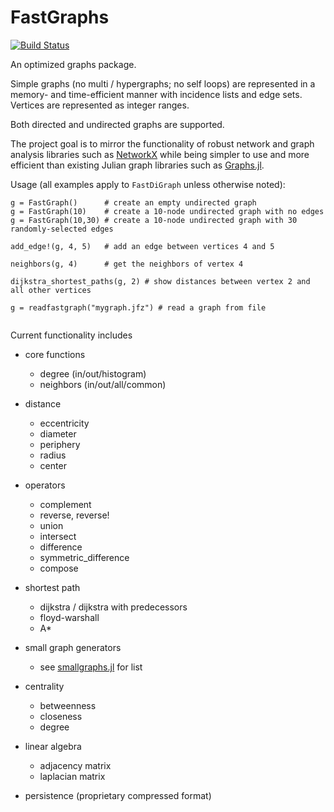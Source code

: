 # FastGraphs

[![Build Status](https://travis-ci.org/sbromberger/FastGraphs.jl.svg?branch=master)](https://travis-ci.org/sbromberger/FastGraphs.jl)

An optimized graphs package.

Simple graphs (no multi / hypergraphs; no self loops) are represented in a memory- and time-efficient
manner with incidence lists and edge sets. Vertices are represented as integer ranges.

Both directed and undirected graphs are supported.

The project goal is to mirror the functionality of robust network and graph
analysis libraries such as [NetworkX](http://networkx.github.io) while being simpler
to use and more efficient than existing Julian graph libraries such as
[Graphs.jl](https://github.com/JuliaLang/Graphs.jl).


Usage (all examples apply to `FastDiGraph` unless otherwise noted):

```
g = FastGraph()      # create an empty undirected graph
g = FastGraph(10)    # create a 10-node undirected graph with no edges
g = FastGraph(10,30) # create a 10-node undirected graph with 30 randomly-selected edges

add_edge!(g, 4, 5)   # add an edge between vertices 4 and 5

neighbors(g, 4)      # get the neighbors of vertex 4

dijkstra_shortest_paths(g, 2) # show distances between vertex 2 and all other vertices

g = readfastgraph("mygraph.jfz") # read a graph from file


```
Current functionality includes
- core functions
    - degree (in/out/histogram)
    - neighbors (in/out/all/common)


- distance
    - eccentricity
    - diameter
    - periphery
    - radius
    - center


- operators
    - complement
    - reverse, reverse!
    - union
    - intersect
    - difference
    - symmetric_difference
    - compose


- shortest path
    - dijkstra / dijkstra with predecessors
    - floyd-warshall
    - A*


- small graph generators
    - see [smallgraphs.jl](https://github.com/sbromberger/FastGraphs.jl/blob/master/src/smallgraphs.jl) for list


- centrality
    - betweenness
    - closeness
    - degree


- linear algebra
    - adjacency matrix
    - laplacian matrix


- persistence (proprietary compressed format)
